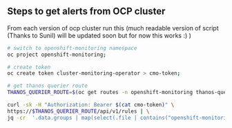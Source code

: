 ## Steps to get alerts from OCP cluster

From each version of ocp cluster run this (much readable version of script (Thanks to Sunil) will be updated soon but for now this works :) )

```bash
# switch to openshift-monitoring namespace
oc project openshift-monitoring;

# create token
oc create token cluster-monitoring-operator > cmo-token;

# get thanos querier route
THANOS_QUERIER_ROUTE=$(oc get routes -n openshift-monitoring thanos-querier -o 'jsonpath={.status.ingress[0].host}');

curl -sk -H "Authorization: Bearer $(cat cmo-token)" \
https://$THANOS_QUERIER_ROUTE/api/v1/rules | \
jq -cr  '.data.groups | map(select(.file | contains("openshift-monitoring") or contains("openshift-user-workload-monitoring"))) | map(.rules) | flatten | map(select(.type=="alerting")) | sort_by(.name)|map([.name,.labels.severity,.duration,.query,.annotations.summary, .annotations.description,"----"]) | map(.|join("\n") ) |.[]' > monitoring-rules-$(oc version -o json | jq -cr .openshiftVersion).txt
```
